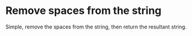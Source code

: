 # Remove spaces from the string

Simple, remove the spaces from the string, then return the resultant string.